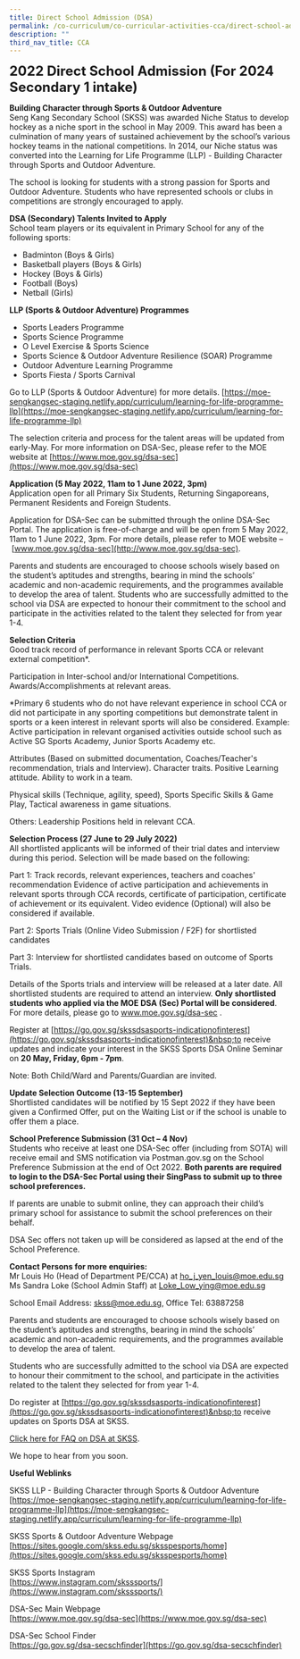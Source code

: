 ```yaml
---
title: Direct School Admission (DSA)
permalink: /co-curriculum/co-curricular-activities-cca/direct-school-admission-dsa/
description: ""
third_nav_title: CCA
---
```

**<font size="5">2022 Direct School Admission (For 2024 Secondary 1 intake)</font>**<br>

**Building Character through Sports &amp; Outdoor Adventure**<br>
Seng Kang Secondary School (SKSS) was awarded Niche Status to develop hockey as a niche sport in the school in May 2009. This award has been a culmination of many years of sustained achievement by the school’s various hockey teams in the national competitions. In 2014, our Niche status was converted into the Learning for Life Programme (LLP) - Building Character through Sports and Outdoor Adventure.

The school is looking for students with a strong passion for Sports and Outdoor Adventure. Students who have represented schools or clubs in competitions are strongly encouraged to apply.

**DSA (Secondary) Talents Invited to Apply**<br>
School team players or its equivalent in Primary School for any of the following sports:

*   Badminton (Boys &amp; Girls)
*   Basketball players (Boys &amp; Girls)
*   Hockey (Boys &amp; Girls)
*   Football (Boys)
*   Netball (Girls)

**LLP (Sports &amp; Outdoor Adventure) Programmes**&nbsp;&nbsp;&nbsp;&nbsp;&nbsp; &nbsp;&nbsp;

*   Sports Leaders Programme
*   Sports Science Programme
*   O Level Exercise &amp; Sports Science
*   Sports Science &amp; Outdoor Adventure Resilience (SOAR) Programme
*   Outdoor Adventure Learning Programme
*   Sports Fiesta / Sports Carnival

Go to LLP (Sports &amp; Outdoor Adventure) for more details.&nbsp;[https://moe-sengkangsec-staging.netlify.app/curriculum/learning-for-life-programme-llp](https://moe-sengkangsec-staging.netlify.app/curriculum/learning-for-life-programme-llp)

The selection criteria and process for the talent areas will be updated from early-May. For more information on DSA-Sec, please refer to the MOE website at&nbsp;[https://www.moe.gov.sg/dsa-sec](https://www.moe.gov.sg/dsa-sec)

  

**Application (5 May 2022, 11am to 1 June 2022, 3pm)**<br>
Application open for all Primary Six Students, Returning Singaporeans, Permanent Residents and Foreign Students.

Application for DSA-Sec can be submitted through the online DSA-Sec Portal. The application is free-of-charge and will be open from 5 May 2022, 11am to 1 June 2022, 3pm. For more details, please refer to MOE website –&nbsp;[www.moe.gov.sg/dsa-sec](http://www.moe.gov.sg/dsa-sec).

Parents and students are encouraged to choose schools wisely based on the student’s aptitudes and strengths, bearing in mind the schools’ academic and non-academic requirements, and the programmes available to develop the area of talent.
Students who are successfully admitted to the school via DSA are expected to honour their commitment to the school and participate in the activities related to the talent they selected for from year 1-4.&nbsp;

  
**Selection Criteria**&nbsp;<br>
Good track record of performance in relevant Sports CCA or relevant external competition\*.

  

Participation in Inter-school and/or International Competitions. Awards/Accomplishments at relevant areas.

  

\*Primary 6 students who do not have relevant experience in school CCA or did not participate in any sporting competitions but demonstrate talent in sports or a keen interest in relevant sports will also be considered. Example: Active participation in relevant organised activities outside school such as Active SG Sports Academy, Junior Sports Academy etc.

  

Attributes (Based on submitted documentation, Coaches/Teacher's recommendation, trials and Interview). Character traits. Positive Learning attitude. Ability to work in a team.

  

Physical skills (Technique, agility, speed), Sports Specific Skills &amp; Game Play, Tactical awareness in game situations.

  

Others: Leadership Positions held in relevant CCA.

**Selection Process (27 June to 29 July 2022)**<br>
All shortlisted applicants will be informed of their trial dates and interview during this period. Selection will be made based on the following:

  

Part 1: Track records, relevant experiences, teachers and coaches' recommendation Evidence of active participation and achievements in relevant sports through CCA records, certificate of participation, certificate of achievement or its equivalent. Video evidence (Optional) will also be considered if available.&nbsp;

  

Part 2: Sports Trials (Online Video Submission / F2F) for shortlisted candidates&nbsp;

Part 3: Interview for shortlisted candidates based on outcome of Sports Trials.&nbsp;

  

Details of the Sports trials and interview will be released at a later date. All shortlisted students are required to attend an interview.&nbsp;**Only shortlisted students who applied via the MOE DSA (Sec) Portal will be considered**. For more details, please go to www.moe.gov.sg/dsa-sec .&nbsp;


Register at&nbsp;[https://go.gov.sg/skssdsasports-indicationofinterest](https://go.gov.sg/skssdsasports-indicationofinterest)&nbsp;to receive updates and indicate your interest in the SKSS Sports DSA Online Seminar on&nbsp;**20 May, Friday, 6pm - 7pm**.

  

Note: Both Child/Ward and Parents/Guardian are invited.&nbsp;&nbsp;

  

**Update Selection Outcome (13-15 September)**<br>
Shortlisted candidates will be notified by 15 Sept 2022 if they have been given a Confirmed Offer, put on the Waiting List or if the school is unable to offer them a place.

  

**School Preference Submission (31 Oct – 4 Nov)**<br>
Students who receive at least one DSA-Sec offer (including from SOTA) will receive email and SMS notification via Postman.gov.sg on the School Preference Submission at the end of Oct 2022.&nbsp;**Both parents are required to login to the DSA-Sec Portal using their SingPass to submit up to three school preferences.**&nbsp;

  

If parents are unable to submit online, they can approach their child’s primary school for assistance to submit the school preferences on their behalf.&nbsp;

  

DSA Sec offers not taken up will be considered as lapsed at the end of the School Preference.

  

**Contact Persons for more enquiries:**<br>
Mr Louis Ho (Head of Department PE/CCA) at&nbsp;[ho\_j\_yen\_louis@moe.edu.sg](mailto:ho_j_yen_louis@moe.edu.sg)  <br>
Ms Sandra Loke (School Admin Staff) at&nbsp;[Loke\_Low\_ying@moe.edu.sg](mailto:Loke_Low_ying@moe.edu.sg)

School Email Address:&nbsp;[skss@moe.edu.sg](mailto:skss@moe.edu.sg), Office Tel: 63887258

  

Parents and students are encouraged to choose schools wisely based on the student’s aptitudes and strengths, bearing in mind the schools’ academic and non-academic requirements, and the programmes available to develop the area of talent.

  

Students who are successfully admitted to the school via DSA are expected to honour their commitment to the school, and participate in the activities related to the talent they selected for from year 1-4.&nbsp;

  

Do register at&nbsp;[https://go.gov.sg/skssdsasports-indicationofinterest](https://go.gov.sg/skssdsasports-indicationofinterest)&nbsp;to receive updates on Sports DSA at SKSS.&nbsp;

  

[Click here for FAQ on DSA at SKSS](/files/CCA/Frequently%20Asked%20Question%20DSA.pdf).&nbsp;

  

We hope to hear from you soon.&nbsp;

  

**Useful Weblinks**


SKSS LLP - Building Character through Sports &amp; Outdoor Adventure<br>
[https://moe-sengkangsec-staging.netlify.app/curriculum/learning-for-life-programme-llp](https://moe-sengkangsec-staging.netlify.app/curriculum/learning-for-life-programme-llp)

  

SKSS Sports &amp; Outdoor Adventure Webpage<br>
[https://sites.google.com/skss.edu.sg/sksspesports/home](https://sites.google.com/skss.edu.sg/sksspesports/home)

  

SKSS Sports Instagram<br>
[https://www.instagram.com/sksssports/](https://www.instagram.com/sksssports/)

  

DSA-Sec Main Webpage<br>
[https://www.moe.gov.sg/dsa-sec](https://www.moe.gov.sg/dsa-sec)

  

DSA-Sec School Finder<br>
[https://go.gov.sg/dsa-secschfinder](https://go.gov.sg/dsa-secschfinder)